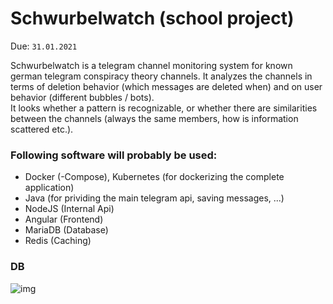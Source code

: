 # Schwurbelwatch (school project)
Due: `31.01.2021`  
  
Schwurbelwatch is a telegram channel monitoring system for known german telegram conspiracy theory channels.
It analyzes the channels in terms of deletion behavior (which messages are deleted when) and on user behavior (different bubbles / bots).  
It looks whether a pattern is recognizable, or whether there are similarities between the channels (always the same members, how is information scattered etc.).

### Following software will probably be used:
* Docker (-Compose), Kubernetes (for dockerizing the complete application)
* Java (for prividing the main telegram api, saving messages, ...)
* NodeJS (Internal Api)
* Angular (Frontend)
* MariaDB (Database)
* Redis (Caching)

### DB
![img](https://i.imgur.com/IAA9vE1.png)
